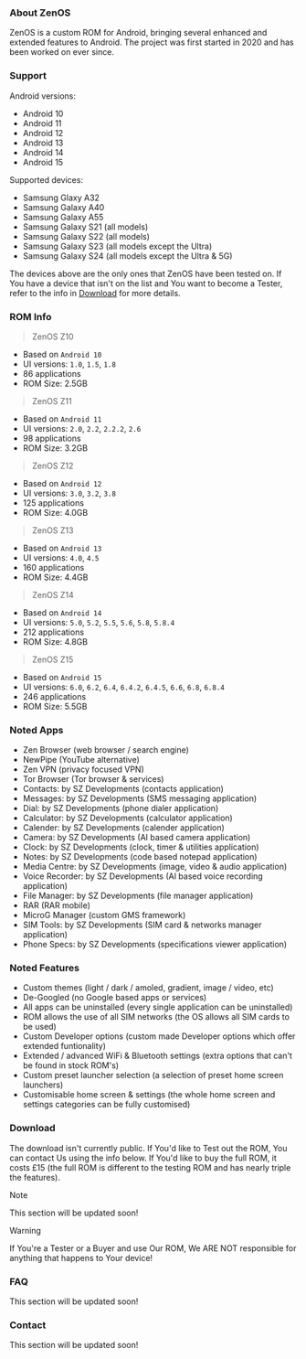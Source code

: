 ### About ZenOS
ZenOS is a custom ROM for Android, bringing several enhanced and extended features to Android. The project was first started in 2020 and has been worked on ever since.

### Support
Android versions:  
- Android 10  
- Android 11  
- Android 12  
- Android 13  
- Android 14  
- Android 15  

Supported devices:  
- Samsung Glaxy A32  
- Samsung Galaxy A40  
- Samsung Galaxy A55  
- Samsung Galaxy S21 (all models)  
- Samsung Galaxy S22 (all models)  
- Samsung Galaxy S23 (all models except the Ultra)  
- Samsung Galaxy S24 (all models except the Ultra & 5G)  

The devices above are the only ones that ZenOS have been tested on. If You have a device that isn't on the list and You want to become a Tester, refer to the info in [Download](https://github.com/SinfulZen/ZenOS) for more details.

### ROM Info
> ZenOS Z10  
- Based on `Android 10`  
- UI versions: `1.0`, `1.5`, `1.8`  
- 86 applications  
- ROM Size: 2.5GB  

> ZenOS Z11  
- Based on `Android 11`  
- UI versions: `2.0`, `2.2`, `2.2.2`, `2.6`  
- 98 applications  
- ROM Size: 3.2GB  

> ZenOS Z12  
- Based on `Android 12`  
- UI versions: `3.0`, `3.2`, `3.8`  
- 125 applications  
- ROM Size: 4.0GB  

> ZenOS Z13  
- Based on `Android 13`  
- UI versions: `4.0`, `4.5`  
- 160 applications  
- ROM Size: 4.4GB  

> ZenOS Z14  
- Based on `Android 14`  
- UI versions: `5.0`, `5.2`, `5.5`, `5.6`, `5.8`, `5.8.4`  
- 212 applications  
- ROM Size: 4.8GB  

> ZenOS Z15  
- Based on `Android 15`  
- UI versions: `6.0`, `6.2`, `6.4`, `6.4.2`, `6.4.5`, `6.6`, `6.8`, `6.8.4`  
- 246 applications  
- ROM Size: 5.5GB  

### Noted Apps
- Zen Browser (web browser / search engine)  
- NewPipe (YouTube alternative)  
- Zen VPN (privacy focused VPN)  
- Tor Browser (Tor browser & services)  
- Contacts: by SZ Developments (contacts application)  
- Messages: by SZ Developments (SMS messaging application)  
- Dial: by SZ Developments (phone dialer application)  
- Calculator: by SZ Developments (calculator application)  
- Calender: by SZ Developments (calender application)  
- Camera: by SZ Developments (AI based camera application)  
- Clock: by SZ Developments (clock, timer & utilities application)  
- Notes: by SZ Developments (code based notepad application)  
- Media Centre: by SZ Developments (image, video & audio application)  
- Voice Recorder: by SZ Developments (AI based voice recording application)  
- File Manager: by SZ Developments (file manager application)  
- RAR (RAR mobile)  
- MicroG Manager (custom GMS framework)  
- SIM Tools: by SZ Developments (SIM card & networks manager application)  
- Phone Specs: by SZ Developments (specifications viewer application)  

### Noted Features
- Custom themes (light / dark / amoled, gradient, image / video, etc)  
- De-Googled (no Google based apps or services)  
- All apps can be uninstalled (every single application can be uninstalled)  
- ROM allows the use of all SIM networks (the OS allows all SIM cards to be used)  
- Custom Developer options (custom made Developer options which offer extended funtionality)  
- Extended / advanced WiFi & Bluetooth settings (extra options that can't be found in stock ROM's)  
- Custom preset launcher selection (a selection of preset home screen launchers)  
- Customisable home screen & settings (the whole home screen and settings categories can be fully customised)  

### Download
The download isn't currently public. If You'd like to Test out the ROM, You can contact Us using the info below. If You'd like to buy the full ROM, it costs £15 (the full ROM is different to the testing ROM and has nearly triple the features).

> [!NOTE]
> This section will be updated soon!

> [!WARNING]
> If You're a Tester or a Buyer and use Our ROM, We ARE NOT responsible for anything that happens to Your device!

### FAQ
This section will be updated soon!

### Contact
This section will be updated soon!
